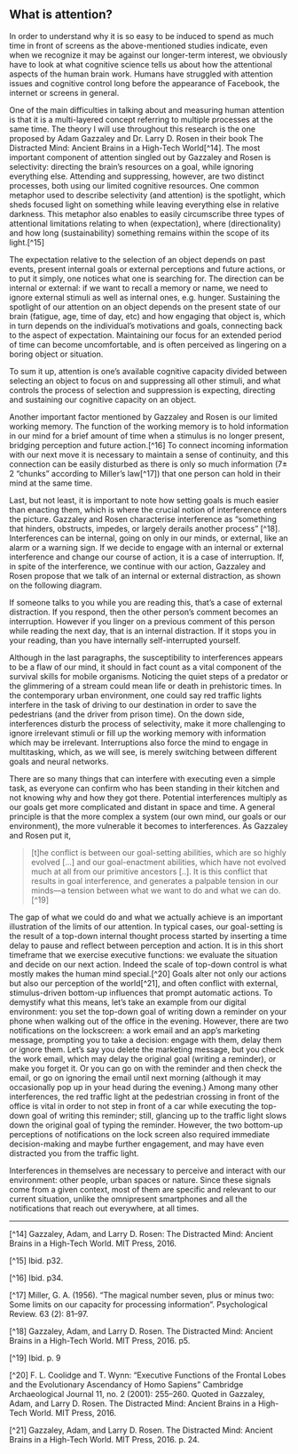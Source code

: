 ## What is attention?

In order to understand why it is so easy to be induced to spend as much time in front of screens as the above-mentioned studies indicate, even when we recognize it may be against our longer-term interest, we obviously have to look at what cognitive science tells us about how the attentional aspects of the human brain work. Humans have struggled with attention issues and cognitive control long before the appearance of Facebook, the internet or screens in general.

One of the main difficulties in talking about and measuring human attention is that it is a multi-layered concept referring to multiple processes at the same time. The theory I will use throughout this research is the one proposed by Adam Gazzaley and Dr. Larry D. Rosen in their book The Distracted Mind: Ancient Brains in a High-Tech World[^14]. The most important component of attention singled out by Gazzaley and Rosen is selectivity: directing the brain’s resources on a goal, while ignoring everything else. Attending and suppressing, however, are two distinct processes, both using our limited cognitive resources. One common metaphor used to describe selectivity (and attention) is the spotlight, which sheds focused light on something while leaving everything else in relative darkness. This metaphor also enables to easily circumscribe three types of attentional limitations relating to when (expectation), where (directionality) and how long (sustainability) something remains within the scope of its light.[^15]

The expectation relative to the selection of an object depends on past events, present internal goals or external perceptions and future actions, or to put it simply, one notices what one is searching for. The direction can be internal or external: if we want to recall a memory or name, we need to ignore external stimuli as well as internal ones, e.g. hunger. Sustaining the spotlight of our attention on an object depends on the present state of our brain (fatigue, age, time of day, etc) and how engaging that object is, which in turn depends on the individual’s motivations and goals, connecting back to the aspect of expectation. Maintaining our focus for an extended period of time can become uncomfortable, and is often perceived as lingering on a boring object or situation.

To sum it up, attention is one’s available cognitive capacity divided between selecting an object to focus on and suppressing all other stimuli, and what controls the process of selection and suppression is expecting, directing and sustaining our cognitive capacity on an object.

Another important factor mentioned by Gazzaley and Rosen is our limited working memory. The function of the working memory is to hold information in our mind for a brief amount of time when a stimulus is no longer present, bridging perception and future action.[^16] To connect incoming information with our next move it is necessary to maintain a sense of continuity, and this connection can be easily disturbed as there is only so much information (7± 2 “chunks” according to Miller’s law[^17]) that one person can hold in their mind at the same time.

Last, but not least, it is important to note how setting goals is much easier than enacting them, which is where the crucial notion of interference enters the picture. Gazzaley and Rosen characterise interference as “something that hinders, obstructs, impedes, or largely derails another process” [^18]. Interferences can be internal, going on only in our minds, or external, like an alarm or a warning sign. If we decide to engage with an internal or external interference and change our course of action, it is a case of interruption. If, in spite of the interference, we continue with our action, Gazzaley and Rosen propose that we talk of an internal or external distraction, as shown on the following diagram.

If someone talks to you while you are reading this, that’s a case of external distraction. If you respond, then the other person’s comment becomes an interruption. However if you linger on a previous comment of this person while reading the next day, that is an internal distraction. If it stops you in your reading, than you have internally self-interrupted yourself.

Although in the last paragraphs, the susceptibility to interferences appears to be a flaw of our mind, it should in fact count as a vital component of the survival skills for mobile organisms. Noticing the quiet steps of a predator or the glimmering of a stream could mean life or death in prehistoric times. In the contemporary urban environment, one could say red traffic lights interfere in the task of driving to our destination in order to save the pedestrians (and the driver from prison time). On the down side, interferences disturb the process of selectivity, make it more challenging to ignore irrelevant stimuli or fill up the working memory with information which may be irrelevant. Interruptions also force the mind to engage in multitasking, which, as we will see, is merely switching between different goals and neural networks.

There are so many things that can interfere with executing even a simple task, as everyone can confirm who has been standing in their kitchen and not knowing why and how they got there. Potential interferences multiply as our goals get more complicated and distant in space and time. A general principle is that the more complex a system (our own mind, our goals or our environment), the more vulnerable it becomes to interferences. As Gazzaley and Rosen put it,

> \[t\]he conflict is between our goal-setting abilities, which are so highly evolved \[...\] and our goal-enactment abilities, which have not evolved much at all from our primitive ancestors \[..\]. It is this conflict that results in goal interference, and generates a palpable tension in our minds—a tension between what we want to do and what
we can do.[^19]

The gap of what we could do and what we actually achieve is an important illustration of the limits of our attention. In typical cases, our goal-setting is the result of a top-down internal thought process started by inserting a time delay to pause and reflect between perception and action. It is in this short timeframe that we exercise executive functions: we evaluate the situation and decide on our next action. Indeed the scale of top-down control is what mostly makes the human mind special.[^20] Goals alter not only our actions but also our perception of the world[^21], and often conflict with external, stimulus-driven bottom-up influences that prompt automatic actions. To demystify what this means, let’s take an example from our digital environment: you set the top-down goal of writing down a reminder on your phone when walking out of the office in the evening. However, there are two notifications on the lockscreen: a work email and an app’s marketing message, prompting you to take a decision: engage with them, delay them or ignore them. Let’s say you delete the marketing message, but you check the work email, which may delay the original goal (writing a reminder), or make you forget it. Or you can go on with the reminder and then check the email, or go on ignoring the email until next morning (although it may occasionally pop up in your head during the evening.) Among many other interferences, the red traffic light at the pedestrian crossing in front of the office is vital in order to not step in front of a car while executing the top-down goal of writing this reminder; still, glancing up to the traffic light slows down the original goal of typing the reminder. However, the two bottom-up perceptions of notifications on the lock screen also required immediate decision-making and maybe further engagement, and may have even distracted you from the traffic light.

Interferences in themselves are necessary to perceive and interact with our environment: other people, urban spaces or nature. Since these signals come from a given context, most of them are specific and relevant to our current situation, unlike the omnipresent smartphones and all the notifications that reach out everywhere, at all times.

---

[^14] Gazzaley, Adam, and Larry D. Rosen: The Distracted Mind: Ancient Brains in a High-Tech World. MIT Press, 2016.

[^15] Ibid. p32.

[^16] Ibid. p34.

[^17] Miller, G. A. (1956). “The magical number seven, plus or minus two: Some limits on our capacity for processing information”. Psychological Review. 63 (2): 81–97.

[^18] Gazzaley, Adam, and Larry D. Rosen. The Distracted Mind: Ancient Brains in a High-Tech World. MIT Press, 2016. p5.

[^19] Ibid. p. 9

[^20] F. L. Coolidge and T. Wynn: “Executive Functions of the Frontal Lobes and the Evolutionary Ascendancy of Homo Sapiens” Cambridge Archaeological Journal 11, no. 2 (2001): 255–260. Quoted in Gazzaley, Adam, and Larry D. Rosen. The Distracted Mind: Ancient Brains in a High-Tech World. MIT Press, 2016.

[^21] Gazzaley, Adam, and Larry D. Rosen. The Distracted Mind: Ancient Brains in a High-Tech World. MIT Press, 2016. p. 24.
